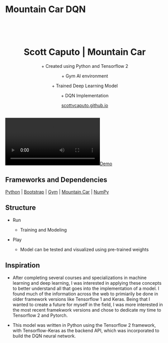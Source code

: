 <p align="center">
    <h1> Mountain Car DQN </h>
</p>

<br />

<p align="center">
  <h1 align="center">Scott Caputo | Mountain Car </h1>

  <p align="center">
    + Created using Python and Tensorflow 2
  </p>
  <p align="center">
    + Gym AI environment  
  </p>
  <p align="center">
    + Trained Deep Learning Model 
  </p>
  <p align="center">
    + DQN Implementation
  </p>
  <p align="center">
    <a href="https://github.com/scottvcaputo">scottvcaputo.github.io</a>
    <br />
    <br />
  </p>
</p>

[![Demo](SuccessRunVid.mp4)](Demo)


## Frameworks and Dependencies 

[Python](https://www.python.org/)
| [Bootstrap](https://www.tensorflow.org/)
| [Gym](https://gym.openai.com/)
| [Mountain Car](https://gym.openai.com/envs/MountainCar-v0/)
| [NumPy](https://numpy.org/)


## Structure 

- Run
    - Training and Modeling

- Play
    - Model can be tested and visualized using pre-trained weights


## Inspiration

- After completing several courses and specializations in machine learning and deep learning, I was interested in applying these concepts to better understand all that goes into the implementation of a model. I found much of the information across the web to primiarily be done in older framework versions like Tensorflow 1 and Keras. Being that I wanted to create a future for myself in the field, I was more interested in the most recent framekwork versions and chose to dedicate my time to Tensorflow 2 and Pytorch.

- This model was written in Python using the Tensorflow 2 framework, with Tensorflow-Keras as the backend API, which was incorporated to build the DQN neural network.

